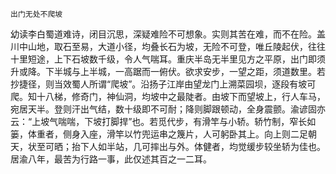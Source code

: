     出门无处不爬坡 

   幼读李白蜀道难诗，闭目沉思，深疑难险不可想象。实则其苦在难，而不在险。盖川中山地，取石至易，大道小径，均叠长石为坡，无险不可登，唯丘陵起伏，往往十里短途，上下石坡数千级，令人气喘耳。重庆半岛无半里见方之平原，出门即须升或降。下半城与上半城，一高踞而一俯伏。欲求安步，一望之距，须道数里。若抄捷径，则当效蜀人所谓“爬坡”。沿扬子江岸由望龙门上溯菜园坝，逐段有坡可爬。知十八梯，修奇门，神仙洞，均坡中之最陡者。由坡下而望坡上，行人车马，宛居天半。登则汗出气结，数十级即不可耐；降则脚跟顿动，全身震颤。渝谚固亦云：“上坡气喘喘，下坡打脚捍”也。若觅代步，有滑竿与小轿。轿竹制，窄长如篓，体重者，侧身入座，滑竿以竹兜运串之篾片，人可躬卧其上。向上则二足朝天，状至可晒；抬下人如半站，几可摔出与外。体健者，均觉缓步较坐轿为佳也。居渝八年，最苦为行路一事，此仅述其百之一二耳。

